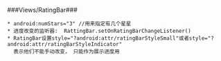 ###Views/RatingBar###

	* android:numStars="3" //用来指定有几个星星
	* 进度改变的监听器:  RattingBar.setOnRatingBarChangeListener()
	* RatingBar设置style="?android:attr/ratingBarStyleSmall"或者style="?android:attr/ratingBarStyleIndicator"
	  表示他们不能手动改变， 只能作为展示进度用